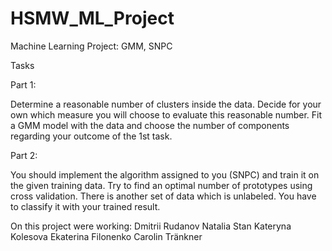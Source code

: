 # HSMW_ML_Project
Machine Learning Project: GMM, SNPC

Tasks

Part 1:

Determine a reasonable number of clusters inside the data. Decide for your own which measure you will choose to evaluate this reasonable number.
Fit a GMM model with the data and choose the number of components regarding your outcome of the 1st task.

Part 2:

You should implement the algorithm assigned to you (SNPC) and train it on the given training data. Try to find an optimal number of prototypes using cross validation.
There is another set of data which is unlabeled. You have to classify it with your trained result.

On this project were working:
Dmitrii Rudanov
Natalia Stan
Kateryna Kolesova
Ekaterina Filonenko
Carolin Tränkner
